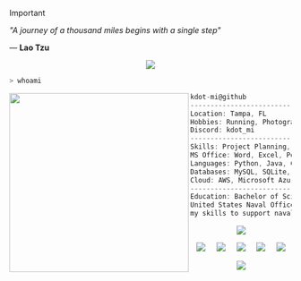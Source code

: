 > [!IMPORTANT] 
> *"A journey of a thousand miles begins with a single step"*
>
> ― **Lao Tzu**
<p align="center">
  <img src="https://i.postimg.cc/c4YxXNfd/PURPLE-Line.gif">
</p>

```python
> whoami
```
<img align="left" src="https://upload.wikimedia.org/wikipedia/commons/thumb/b/b1/Emblem_of_the_United_States_Navy.svg/900px-Emblem_of_the_United_States_Navy.svg.png" width="320" /> 

```c
kdot-mi@github
-----------------------------------------------------------------------
Location: Tampa, FL
Hobbies: Running, Photography, Gaming, Anime
Discord: kdot_mi
-----------------------------------------------------------------------
Skills: Project Planning, Team Coordination, Risk Management
MS Office: Word, Excel, PowerPoint, Outlook
Languages: Python, Java, C++
Databases: MySQL, SQLite, PostgreSQL, Oracle
Cloud: AWS, Microsoft Azure, Google Cloud
-----------------------------------------------------------------------
Education: Bachelor of Science in Information Technology
United States Naval Officer (Supply Corps). I am currently leveraging
my skills to support naval operations and logistics.
```
<p align="center">
  <img src="https://i.postimg.cc/c4YxXNfd/PURPLE-Line.gif">
</p>
<p align="center">
  <a href="https://www.linkedin.com/in/thurmondguy/"><img src="https://img.shields.io/badge/LinkedIn-0077B5?style=for-the-badge&logo=linkedin&logoColor=white"></a>&nbsp;&nbsp;&nbsp;&nbsp;
  <a href="https://kdot-mi.github.io/"><img src="https://img.shields.io/badge/website-000000?style=for-the-badge&logo=About.me&logoColor=white"></a>&nbsp;&nbsp;&nbsp;&nbsp;
  <a href="https://anilist.co/user/KDOTmi/"><img src="https://img.shields.io/badge/AniList-02A9FF?style=for-the-badge&logo=AniList&logoColor=white"></a>&nbsp;&nbsp;&nbsp;&nbsp;
  <a href="https://open.spotify.com/playlist/7cjrBLCtFJDgsNlMLBdqiL?si=a0cfde1702bf4f83"><img src="https://img.shields.io/badge/Spotify-1ED760?&style=for-the-badge&logo=spotify&logoColor=white"></a></a>&nbsp;&nbsp;&nbsp;&nbsp;
  <a href="https://x.com/kdot_mi"><img src="https://img.shields.io/badge/X-000000?style=for-the-badge&logo=x&logoColor=white"></a>
</p>

<p align="center">
  <img src="https://capsule-render.vercel.app/api?type=waving&customColorList=4776E6,8E54E9&height=90"/>
</p>

